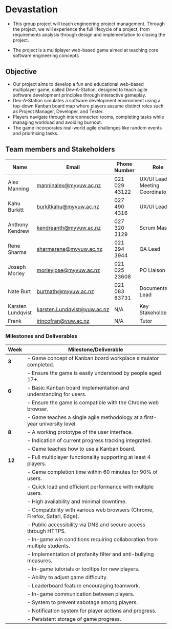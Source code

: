 # Devastation

- This group project will teach engineering
project management. Through the project, we will experience the
full lifecycle of a project, from requirements analysis through design and
implementation to closing the project.

- The project is a multiplayer web-based game aimed at teaching core software engineering concepts

## Objective

- Our project aims to develop a fun and educational web-based multiplayer game, called Dev-A-Station, designed to teach agile software development principles through interactive gameplay.
- Dev-A-Station simulates a software development environment using a top-down Kanban board map where players assume distinct roles such as Project Manager, Developer, and Tester. 
- Players navigate through interconnected rooms, completing tasks while managing workload and avoiding burnout. 
- The game incorporates real-world agile challenges like random events and prioritising tasks.

## Team members and Stakeholders 

| Name            | Email                       | Phone Number  | Role                             |
|-----------------|-----------------------------|---------------|----------------------------------|
| Alex Manning    | manninalex@myvuw.ac.nz      | 021 029 43122 | UX/UI Lead / Meeting Coordinator |
| Kahu Burkitt    | burkitkahu@myvuw.ac.nz      | 027 490 4316  | UX/UI Lead                       |
| Anthony Kendrew | kendreanth@myvuw.ac.nz      | 027 320 3129  | Scrum Master                     |
| Rene Sharma     | sharmarene@myvuw.ac.nz      | 021 294 3944  | QA Lead                          |
| Joseph Morley   | morleyjose@myvuw.ac.nz      | 021 025 23608 | PO Liaison                       |
| Nate Burt       | burtnath@myvuw.ac.nz        | 021 083 83731 | Documentation Lead               |
| Karsten Lundqvist | karsten.Lundqvist@vuw.ac.nz | N/A           | Key Stakeholder                  |
| Frank | irincofran@vuw.ac.nz | N/A | Tutor |

### Milestones and Deliverables

| **Week** | **Milestone/Deliverable**                                                                                                      |
|----------|-------------------------------------------------------------------------------------------------------------------------------|
| **3**    | - Game concept of Kanban board workplace simulator completed.                                                                 |
|          | - Ensure the game is easily understood by people aged 17+.                                                                    |
| **6**    | - Basic Kanban board implementation and understanding for users.                                                              |
|          | - Ensure the game is compatible with the Chrome web browser.                                                                  |
|          | - Game teaches a single agile methodology at a first-year university level.                                                   |
| **8**    | - A working prototype of the user interface.                                                                                  |
|          | - Indication of current progress tracking integrated.                                                                         |
|          | - Game teaches how to use a Kanban board.                                                                                     |
| **12**   | - Full multiplayer functionality supporting at least 4 players.                                                               |
|          | - Game completion time within 60 minutes for 90% of users.                                                                    |
|          | - Quick load and efficient performance with multiple users.                                                                   |
|          | - High availability and minimal downtime.                                                                                     |
|          | - Compatibility with various web browsers (Chrome, Firefox, Safari, Edge).                                                    |
|          | - Public accessibility via DNS and secure access through HTTPS.                                                               |
|          | - In-game win conditions requiring collaboration from multiple students.                                                      |
|          | - Implementation of profanity filter and anti-bullying measures.                                                              |
|          | - In-game tutorials or tooltips for new players.                                                                              |
|          | - Ability to adjust game difficulty.                                                                                          |
|          | - Leaderboard feature encouraging teamwork.                                                                                   |
|          | - In-game communication between players.                                                                                      |
|          | - System to prevent sabotage among players.                                                                                   |
|          | - Notification system for player actions and progress.                                                                        |
|          | - Persistent storage of game progress.                                                                                        |



